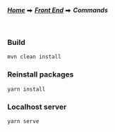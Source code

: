 [***Home***](../../../README.md) ⮕ [***Front End***](../README.md) ⮕ ***Commands***

<br/>

### Build

```
mvn clean install
```

### Reinstall packages

```
yarn install
```

### Localhost server

```
yarn serve
```